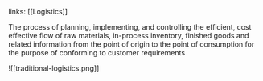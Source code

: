 links: [[Logistics]]

The process of planning, implementing, and controlling the efficient, cost effective flow of raw materials, in-process inventory, finished goods and related information from the point of origin to the point of consumption for the purpose of conforming to customer requirements

![[traditional-logistics.png]]